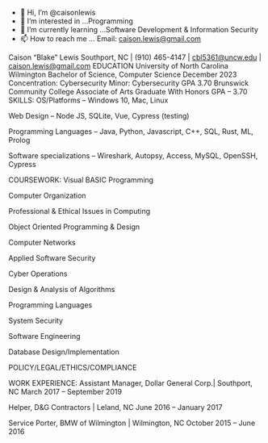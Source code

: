 - 👋 Hi, I’m @caisonlewis
- 👀 I’m interested in ...Programming
- 🌱 I’m currently learning ...Software Development & Information Security
- 📫 How to reach me ... Email: caison.lewis@gmail.com 

Caison “Blake” Lewis
Southport, NC | (910) 465-4147 | cbl5361@uncw.edu | caison.lewis@gmail.com
EDUCATION
University of North Carolina Wilmington
Bachelor of Science, Computer Science December 2023
Concentration: Cybersecurity
Minor: Cybersecurity
GPA 3.70
Brunswick Community College
Associate of Arts
Graduate With Honors
GPA – 3.70
SKILLS:
OS/Platforms – Windows 10, Mac, Linux 

Web Design – Node JS, SQLite, Vue, Cypress (testing) 

Programming Languages – Java, Python, Javascript, C++, SQL, Rust, ML, Prolog 

Software specializations – Wireshark, Autopsy, Access, MySQL, OpenSSH, Cypress 

COURSEWORK:
Visual BASIC Programming				 

Computer Organization				 

Professional & Ethical Issues in Computing		 

Object Oriented Programming & Design	 

Computer Networks 

Applied Software Security 

Cyber Operations 

Design & Analysis of Algorithms 

Programming Languages 

System Security 

Software Engineering 

Database Design/Implementation 

POLICY/LEGAL/ETHICS/COMPLIANCE 

WORK EXPERIENCE:
Assistant Manager, Dollar General Corp.| Southport, NC March 2017 – September 2019

Helper, D&G Contractors | Leland, NC June 2016 – January 2017

Service Porter, BMW of Wilmington | Wilmington, NC October 2015 – June 2016
